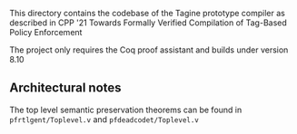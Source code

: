This directory contains the codebase of the Tagine prototype compiler as described in CPP '21 Towards Formally Verified Compilation of Tag-Based Policy Enforcement

The project only requires the Coq proof assistant and builds under version 8.10




Architectural notes
--------------------------------------------------

The top level semantic preservation theorems can be found in `pfrtlgent/Toplevel.v` and `pfdeadcodet/Toplevel.v`
